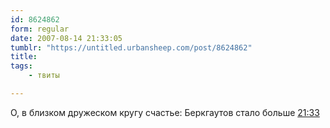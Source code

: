 ```yaml
---
id: 8624862
form: regular
date: 2007-08-14 21:33:05
tumblr: "https://untitled.urbansheep.com/post/8624862"
title:
tags:
    - твиты

---
```


<p>О, в близком дружеском кругу счастье: Беркгаутов стало больше <a href="http://twitter.com/urbansheep/statuses/205911872">21:33</a></p>

